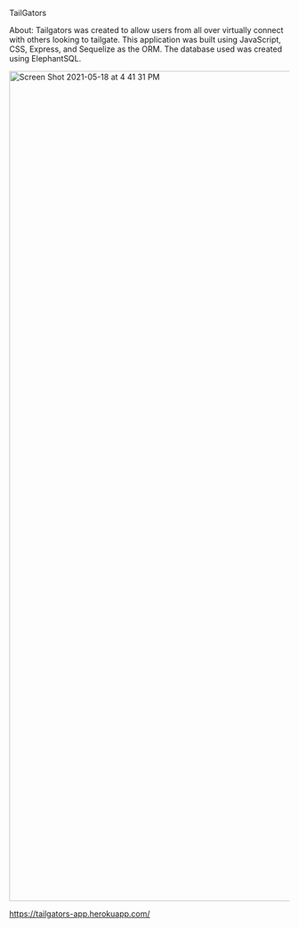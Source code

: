TailGators

About: Tailgators was created to allow users from all over virtually connect with others looking to tailgate. This application was built using JavaScript, CSS, Express, and Sequelize as the ORM. The database used was created using ElephantSQL. 

<img width="1490" alt="Screen Shot 2021-05-18 at 4 41 31 PM" src="https://user-images.githubusercontent.com/74263949/118721798-507c5f80-b7f9-11eb-8cc1-dc1c298ad87d.png">

https://tailgators-app.herokuapp.com/
